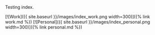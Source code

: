 ---
---

Testing index.

[![Work]({{ site.baseurl }}/images/index_work.png width=300)]({% link work.md %})
[![Personal]({{ site.baseurl }}/images/index_personal.png width=300)]({% link personal.md %})
